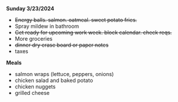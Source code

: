 **Sunday 3/23/2024**

* ~~Energy balls. salmon. oatmeal. sweet potato fries.~~
* Spray mildew in bathroom
* ~~Get ready for upcoming work week. block calendar. check reqs.~~
* More groceries 
* ~~dinner dry erase board or paper notes~~
* taxes

**Meals**

* salmon wraps (lettuce, peppers, onions)
* chicken salad and baked potato
* chicken nuggets
* grilled cheese

